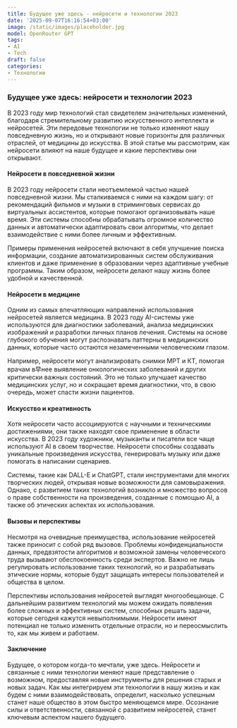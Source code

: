 ```yaml
---
title: Будущее уже здесь - нейросети и технологии 2023
date: '2025-09-07T16:16:54+03:00'
image: /static/images/placeholder.jpg
model: OpenRouter GPT
tags:
- AI
- Tech
draft: false
categories:
- Технологии
---
```


### Будущее уже здесь: нейросети и технологии 2023

В 2023 году мир технологий стал свидетелем значительных изменений, благодаря стремительному развитию искусственного интеллекта и нейросетей. Эти передовые технологии не только изменяют нашу повседневную жизнь, но и открывают новые горизонты для различных отраслей, от медицины до искусства. В этой статье мы рассмотрим, как нейросети влияют на наше будущее и какие перспективы они открывают.

#### Нейросети в повседневной жизни

В 2023 году нейросети стали неотъемлемой частью нашей повседневной жизни. Мы сталкиваемся с ними на каждом шагу: от рекомендаций фильмов и музыки в стриминговых сервисах до виртуальных ассистентов, которые помогают организовывать наше время. Эти системы способны обрабатывать огромное количество данных и автоматически адаптировать свои алгоритмы, что делает взаимодействие с ними более личным и эффективным.

Примеры применения нейросетей включают в себя улучшение поиска информации, создание автоматизированных систем обслуживания клиентов и даже применение в образовании через адаптивные учебные программы. Таким образом, нейросети делают нашу жизнь более удобной и качественной.

#### Нейросети в медицине

Одним из самых впечатляющих направлений использования нейросетей является медицина. В 2023 году AI-системы уже используются для диагностики заболеваний, анализа медицинских изображений и разработки личных планов лечения. Системы на основе глубокого обучения могут распознавать паттерны в медицинских данных, которые часто остаются незамеченными человеческим глазом.

Например, нейросети могут анализировать снимки МРТ и КТ, помогая врачам в早нее выявление онкологических заболеваний и других критически важных состояний. Это не только улучшает качество медицинских услуг, но и сокращает время диагностики, что, в свою очередь, может спасти жизни пациентов.

#### Искусство и креативность

Хотя нейросети часто ассоциируются с научными и техническими достижениями, они также находят свое применение в области искусства. В 2023 году художники, музыканты и писатели все чаще используют AI в своем творчестве. Нейросети способны создавать уникальные произведения искусства, генерировать музыку или даже помогать в написании сценариев.

Системы, такие как DALL-E и ChatGPT, стали инструментами для многих творческих людей, открывая новые возможности для самовыражения. Однако, с развитием таких технологий возникло и множество вопросов о праве собственности на произведения, созданные с помощью AI, а также об этических аспектах их использования.

#### Вызовы и перспективы

Несмотря на очевидные преимущества, использование нейросетей также приносит с собой ряд вызовов. Проблемы конфиденциальности данных, предвзятости алгоритмов и возможной замены человеческого труда вызывают обеспокоенность среди экспертов. Важно не лишь регулировать использование таких технологий, но и разрабатывать этические нормы, которые будут защищать интересы пользователей и общества в целом.

Перспективы использования нейросетей выглядят многообещающе. С дальнейшим развитием технологий мы можем ожидать появления более сложных и эффективных систем, способных решать задачи, которые сегодня кажутся невыполнимыми. Нейросети имеют потенциал не только изменить отдельные отрасли, но и переосмыслить то, как мы живем и работаем.

#### Заключение

Будущее, о котором когда-то мечтали, уже здесь. Нейросети и связанные с ними технологии меняют наше представление о возможном, предоставляя новые инструменты для решения старых и новых задач. Как мы интегрируем эти технологии в нашу жизнь и как будем с ними взаимодействовать, определит, насколько успешным станет наше общество в этом быстро меняющемся мире. Осознание силы и ответственности, связанной с развитием нейросетей, станет ключевым аспектом нашего будущего.
